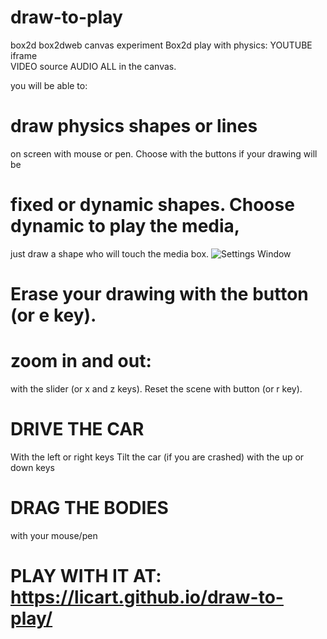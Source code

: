 # draw-to-play
box2d box2dweb canvas experiment
Box2d play with physics:
YOUTUBE iframe  
VIDEO source 
AUDIO 
ALL in the canvas.

you will be able to:
# draw physics shapes or lines 
on screen with mouse or pen.
Choose with the buttons if your drawing will be 
# fixed or dynamic shapes. Choose dynamic to play the media,
just draw a shape who will touch the media box.
![Settings Window](https://raw.github.com/licart/draw-to-play/gh-pages/Capturedraw.PNG)

# Erase your drawing with the button (or e key).

# zoom in and out: 
with the slider (or x and z keys).
Reset the scene with button (or r key).

# DRIVE THE CAR 
With the left or right keys
Tilt the car (if you are crashed) with the up or down keys
# DRAG THE BODIES 
with your mouse/pen

# PLAY WITH IT AT: https://licart.github.io/draw-to-play/

